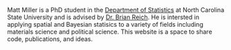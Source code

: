 Matt Miller is a PhD student in the [Department of Statistics](https://www.stat.ncsu.edu/) at North Carolina State University and is advised by [Dr. Brian Reich](https://www4.stat.ncsu.edu/~reich/index.html). He is intersted in applying spatial and Bayesian statisics to a variety of fields including materials science and political science. This website is a space to share code, publications, and ideas. 
